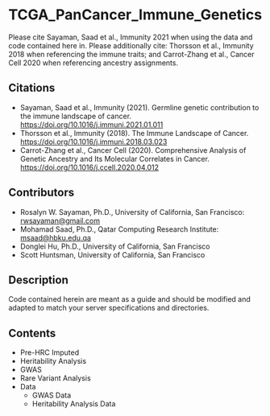 # TCGA_PanCancer_Immune_Genetics

Please cite Sayaman, Saad et al., Immunity 2021 when using the data and code contained here in. Please additionally cite: Thorsson et al., Immunity 2018 when referencing the immune traits; and Carrot-Zhang et al., Cancer Cell 2020 when referencing ancestry assignments.


## Citations
* Sayaman, Saad et al., Immunity (2021). Germline genetic contribution to the immune landscape of cancer. https://doi.org/10.1016/j.immuni.2021.01.011
* Thorsson et al., Immunity (2018). The Immune Landscape of Cancer. https://doi.org/10.1016/j.immuni.2018.03.023
* Carrot-Zhang et al., Cancer Cell (2020). Comprehensive Analysis of Genetic Ancestry and Its Molecular Correlates in Cancer. https://doi.org/10.1016/j.ccell.2020.04.012


## Contributors
* Rosalyn W. Sayaman, Ph.D., University of California, San Francisco: rwsayaman@gmail.com
* Mohamad Saad, Ph.D., Qatar Computing Research Institute: msaad@hbku.edu.qa
* Donglei Hu, Ph.D., University of California, San Francisco
* Scott Huntsman, University of California, San Francisco


## Description

Code contained herein are meant as a guide and should be modified and adapted to match your server specifications and directories.


## Contents
* Pre-HRC Imputed
* Heritability Analysis
* GWAS
* Rare Variant Analysis
* Data
  * GWAS Data
  * Heritability Analysis Data
